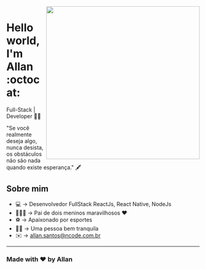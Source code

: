 <img align="right" width="400" height="400" src="https://uploaddeimagens.com.br/images/002/913/121/original/allan.png?1602192470">


# Hello world, I'm Allan :octocat:

Full-Stack | Developer 🙋‍♂️

"Se você realmente deseja algo, nunca desista, os obstáculos não são nada quando existe esperança." 🖋

## Sobre mim

- 💻 → Desenvolvedor FullStack ReactJs, React Native, NodeJs
-  👨‍👦‍👦 → Pai de dois meninos maravilhosos ♥️
-  ⚽️ → Apaixonado por esportes
- 🧘‍♂️ → Uma pessoa bem tranquila
- ✉️ → allan.santos@ncode.com.br

---
### Made with ♥️ by Allan
